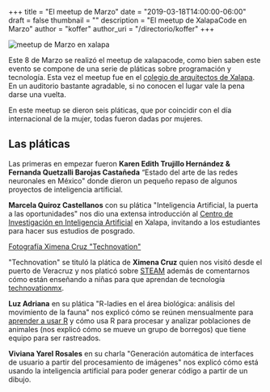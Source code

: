 +++
title = "El meetup de Marzo"
date = "2019-03-18T14:00:00-06:00"
draft = false
thumbnail = ""
description = "El meetup de XalapaCode en Marzo"
author = "koffer"
author_uri = "/directorio/koffer"
+++

![meetup de Marzo en xalapa](/img/blog/meetupmarzo.jpg)

Este 8 de Marzo se realizó el meetup de xalapacode, como bien saben este evento se compone de una serie de pláticas sobre programación y tecnología. Esta vez el meetup fue en el [colegio de arquitectos de Xalapa](https://goo.gl/maps/idsVuf7LTkGnFgJLA). En un auditorio bastante agradable, si no conocen el lugar vale la pena darse una vuelta.


En este meetup se dieron seis pláticas, que por coincidir con el día internacional de la mujer, todas fueron dadas por mujeres.

## Las pláticas

Las primeras en empezar fueron **Karen Edith Trujillo Hernández & Fernanda Quetzalli Barojas Castañeda** “Estado del arte de las redes neuronales en México" donde dieron un pequeño repaso de algunos proyectos de inteligencia artificial.

**Marcela Quiroz Castellanos** con su plática "Inteligencia Artificial, la puerta a las oportunidades" nos dio una extensa introducción al [Centro de Investigación en Inteligencia Artificial](https://www.uv.mx/ciia/) en Xalapa, invitando a los estudiantes para hacer sus estudios de posgrado.

[Fotografía Ximena Cruz "Technovation"](/img/blog/steam.jpg)

"Technovation" se tituló la plática de **Ximena Cruz** quien nos visitó desde el puerto de Veracruz y nos platicó sobre [STEAM](https://www.innobasque.eus/microsite/escuela_innovacion/article/de-que-hablamos-cuando-hablamos-de-steam/) además de comentarnos cómo están enseñando a niñas para que aprendan de tecnología [technovationmx](http://technovationmx.org/regiones).

**Luz Adriana** en su plática "R-ladies en el área biológica: análisis del movimiento de la fauna" nos explicó cómo se reúnen mensualmente para [aprender a usar R](https://www.meetup.com/es/rladies-xalapa/) y cómo usa R para procesar y analizar poblaciones de animales (nos explicó cómo se mueve un grupo de borregos) que tiene equipo para ser rastreados.

**Viviana Yarel Rosales** en su charla "Generación automática de interfaces de usuario a partir del procesamiento de imágenes" nos explicó cómo está usando la inteligencia artificial para poder generar código a partir de un dibujo.


